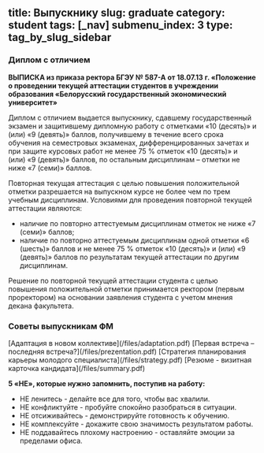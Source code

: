 title: Выпускнику
slug: graduate
category: student
tags: [_nav]
submenu_index: 3
type: tag_by_slug_sidebar
---

### Диплом с отличием

__ВЫПИСКА из приказа ректора БГЭУ № 587-А от 18.07.13 г. «Положение о проведении текущей аттестации студентов в учреждении образования «Белорусский государственный экономический университет»__

Диплом с отличием выдается выпускнику, сдавшему государственный экзамен и защитившему дипломную работу с отметками «10 (десять)» и (или) «9 (девять)» баллов, получившему в течение всего срока обучения на семестровых экзаменах, дифференцированных зачетах и при защите курсовых работ не менее 75 % отметок «10 (десять)» и (или) «9 (девять)» баллов, по остальным дисциплинам – отметки не ниже «7 (семи)» баллов.

Повторная текущая аттестация с целью повышения положительной отметки разрешается на выпускном курсе не более чем по трем учебным дисциплинам. Условиями для проведения повторной текущей аттестации являются:

- наличие по повторно аттестуемым дисциплинам отметок не ниже «7 (семи)» баллов;
- наличие по повторно аттестуемым дисциплинам одной отметки «6 (шесть)» баллов и не менее 75 % отметок «10 (десять)» и (или) «9 (девять)» баллов по результатам текущей аттестации по другим дисциплинам.

Решение по повторной текущей аттестации студента с целью повышения положительной отметки принимается ректором (первым проректором) на основании заявления студента с учетом мнения декана факультета.

### Советы выпускникам ФМ

<div class="link-box-graduate">
  [Адаптация в новом коллективе](/files/adaptation.pdf)
  [Первая встреча – последняя встреча?](/files/prezentation.pdf)
  [Стратегия планирования карьеры молодого специалиста](/files/strategy.pdf)
  [Резюме - визитная карточка кандидата](/files/summary.pdf)
</div>

__5 «НЕ», которые нужно запомнить, поступив на работу:__

- НЕ ленитесь - делайте все для того, чтобы вас хвалили.
- НЕ конфликтуйте - пробуйте спокойно разобраться в ситуации.
- НЕ отсиживайтесь - демонстрируйте готовность к обучению.
- НЕ комплексуйте - докажите свою значимость результатом работы.
- НЕ поддавайтесь плохому настроению - оставляйте эмоции за пределами офиса.
